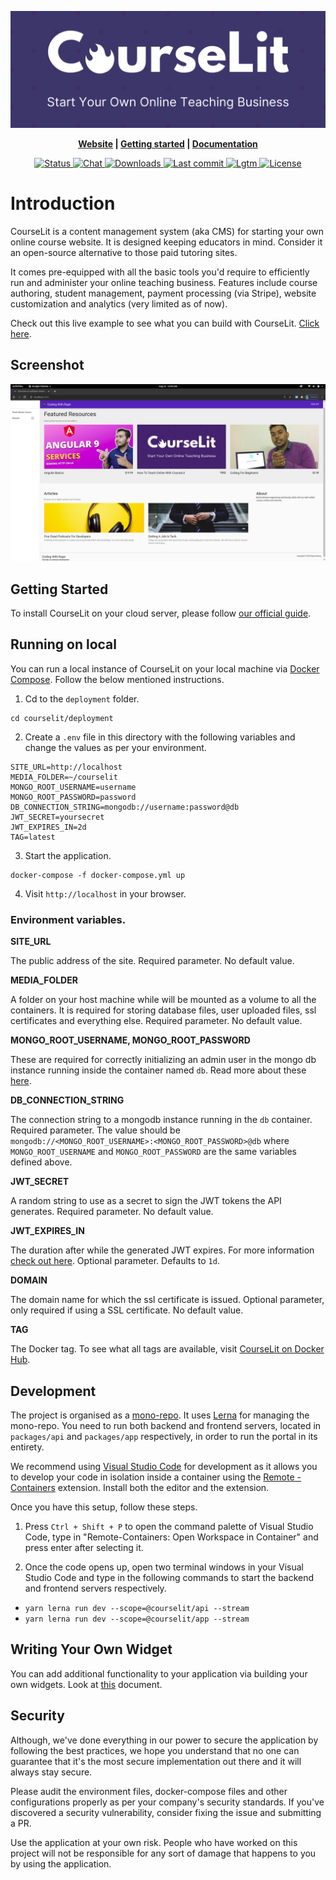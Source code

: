<p align="center">
  <img src="./assets/banner.png">
</p>

<p align="center">
  <b>
    <a href="https://courselit.codelit.dev">Website</a> |
    <a href="https://codelit.gitbook.io/courselit/getting-started">Getting started</a> |
    <a href="https://codelit.gitbook.io/courselit">Documentation</a>
  </b>
</p>

<p align="center">
  <a href="https://github.com/codelitdev/courselit/actions">
    <img src="https://badgen.net/github/status/codelitdev/courselit" alt="Status">
  </a>
  <a href="https://discord.gg/GR4bQsN">
    <img src="https://img.shields.io/badge/chat-discord-blue" alt="Chat">
  </a>
  <a href="https://hub.docker.com/r/codelit/courselit-proxy">
    <img src="https://badgen.net/docker/pulls/codelit/courselit-proxy" alt="Downloads">
  </a>
  <a href="https://github.com/codelitdev/courselit">
    <img src="https://badgen.net/github/last-commit/codelitdev/courselit" alt="Last commit">
  </a>
  <a href="https://lgtm.com/projects/g/codelitdev/courselit/alerts/">
    <img src="https://img.shields.io/lgtm/alerts/g/codelitdev/courselit.svg?logo=lgtm&logoWidth=18" alt="Lgtm">
  </a>
  <a href="https://github.com/codelitdev/courselit/blob/deployment/LICENSE">
    <img src="https://badgen.net/github/license/codelitdev/courselit" alt="License">
  </a>
</p>

# Introduction
CourseLit is a content management system (aka CMS) for starting your own online course website. It is designed keeping educators in mind. Consider it an open-source alternative to those paid tutoring sites.

It comes pre-equipped with all the basic tools you'd require to efficiently run and administer your online teaching business. Features include course authoring, student management, payment processing (via Stripe), website customization and analytics (very limited as of now).

Check out this live example to see what you can build with CourseLit. [Click here](https://codelit.dev).

## Screenshot

![courselit cms screenshot](./assets/screenshot.png)

## Getting Started
To install CourseLit on your cloud server, please follow [our official guide](https://codelit.gitbook.io/courselit/getting-started).

## Running on local
You can run a local instance of CourseLit on your local machine via [Docker Compose](https://docs.docker.com/compose/). Follow the below mentioned instructions.

1. Cd to the `deployment` folder.
```
cd courselit/deployment
```

2. Create a `.env` file in this directory with the following variables and change the values as per your environment.
```
SITE_URL=http://localhost
MEDIA_FOLDER=~/courselit
MONGO_ROOT_USERNAME=username
MONGO_ROOT_PASSWORD=password
DB_CONNECTION_STRING=mongodb://username:password@db
JWT_SECRET=yoursecret
JWT_EXPIRES_IN=2d
TAG=latest
```

3. Start the application.

```
docker-compose -f docker-compose.yml up
```

4. Visit `http://localhost` in your browser.

### Environment variables.
**SITE_URL**

The public address of the site. Required parameter. No default value.

**MEDIA_FOLDER**

A folder on your host machine while will be mounted as a volume to all the containers. It is required for storing database files, user uploaded files, ssl certificates and everything else. Required parameter. No default value.

**MONGO_ROOT_USERNAME, MONGO_ROOT_PASSWORD**

These are required for correctly initializing an admin user in the mongo db instance running inside the container named `db`. Read more about these [here](https://hub.docker.com/_/mongo).

**DB_CONNECTION_STRING**

The connection string to a mongodb instance running in the `db` container. Required parameter. The value should be `mongodb://<MONGO_ROOT_USERNAME>:<MONGO_ROOT_PASSWORD>@db` where `MONGO_ROOT_USERNAME` and `MONGO_ROOT_PASSWORD` are the same variables defined above.

**JWT_SECRET**

A random string to use as a secret to sign the JWT tokens the API generates. Required parameter. No default value.

**JWT_EXPIRES_IN**

The duration after while the generated JWT expires. For more information [check out here](https://www.npmjs.com/package/jsonwebtoken). Optional parameter. Defaults to `1d`.

**DOMAIN**

The domain name for which the ssl certificate is issued. Optional parameter, only required if using a SSL certificate. No default value.

**TAG**

The Docker tag. To see what all tags are available, visit [CourseLit on Docker Hub](https://hub.docker.com/repository/registry-1.docker.io/codelit/courselit-proxy/tags).

## Development
The project is organised as a [mono-repo](https://en.wikipedia.org/wiki/Monorepo). It uses [Lerna](https://github.com/lerna/lerna) for managing the mono-repo. You need to run both backend and frontend servers, located in `packages/api` and `packages/app` respectively, in order to run the portal in its entirety.

We recommend using [Visual Studio Code](https://code.visualstudio.com/) for development as it allows you to develop your code in isolation inside a container using the [Remote - Containers](https://marketplace.visualstudio.com/items?itemName=ms-vscode-remote.remote-containers) extension. Install both the editor and the extension.

Once you have this setup, follow these steps.

1. Press `Ctrl + Shift + P` to open the command palette of Visual Studio Code, type in "Remote-Containers: Open Workspace in Container" and press enter after selecting it.

2. Once the code opens up, open two terminal windows in your Visual Studio Code and type in the following commands to start the backend and frontend servers respectively.
  - `yarn lerna run dev --scope=@courselit/api --stream`
  - `yarn lerna run dev --scope=@courselit/app --stream`

## Writing Your Own Widget
You can add additional functionality to your application via building your own widgets. Look at [this](widgets.md) document.

## Security
Although, we've done everything in our power to secure the application by following the best practices, we hope you understand that no one can guarantee that it's the most secure implementation out there and it will always stay secure.

Please audit the environment files, docker-compose files and other configurations properly as per your company's security standards. If you've discovered a security vulnerability, consider fixing the issue and submitting a PR.

Use the application at your own risk. People who have worked on this project will not be responsible for any sort of damage that happens to you by using the application.